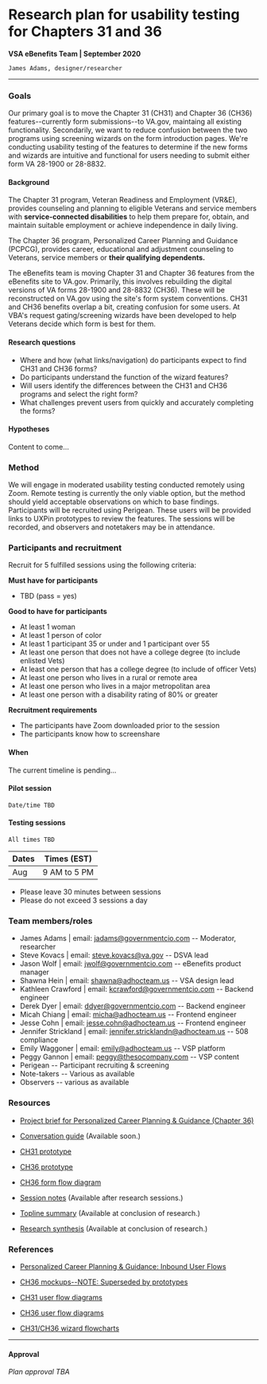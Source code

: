 # Research plan for usability testing for Chapters 31 and 36
**VSA eBenefits Team | September 2020**

`James Adams, designer/researcher`

---

### Goals
Our primary goal is to move the Chapter 31 (CH31) and Chapter 36 (CH36) features--currently form submissions--to VA.gov, maintaing all existing functionality. Secondarily, we want to reduce confusion between the two programs using screening wizards on the form introduction pages. We're conducting usability testing of the features to determine if the new forms and wizards are intuitive and functional for users needing to submit either form VA 28-1900 or 28-8832.

#### Background
The Chapter 31 program, Veteran Readiness and Employment (VR&E), provides counseling and planning to eligible Veterans and service members with **service-connected disabilities** to help them prepare for, obtain, and maintain suitable employment or achieve independence in daily living.

The Chapter 36 program, Personalized Career Planning and Guidance (PCPCG), provides career, educational and adjustment counseling to Veterans, service members or **their qualifying dependents.** 

The eBenefits team is moving Chapter 31 and Chapter 36 features from the eBenefits site to VA.gov. Primarily, this involves rebuilding the digital versions of VA forms 28-1900 and 28-8832 (CH36). These will be reconstructed on VA.gov using the site's form system conventions. CH31 and CH36 benefits overlap a bit, creating confusion for some users. At VBA's request gating/screening wizards have been developed to help Veterans decide which form is best for them.

#### Research questions
- Where and how (what links/navigation) do participants expect to find CH31 and CH36 forms?
- Do participants understand the function of the wizard features?
- Will users identify the differences between the CH31 and CH36 programs and select the right form?
- What challenges prevent users from quickly and accurately completing the forms?

#### Hypotheses
Content to come...

### Method
We will engage in moderated usability testing conducted remotely using Zoom. Remote testing is currently the only viable option, but the method should yield acceptable observations on which to base findings. Participants will be recruited using Perigean. These users will be provided links to UXPin prototypes to review the features. The sessions will be recorded, and observers and notetakers may be in attendance.

### Participants and recruitment

Recruit for 5 fulfilled sessions using the following criteria:

**Must have for participants**
- TBD (pass = yes)

**Good to have for participants**
- At least 1 woman
- At least 1 person of color
- At least 1 participant 35 or under and 1 participant over 55
- At least one person that does not have a college degree (to include enlisted Vets)
- At least one person that has a college degree (to include of officer Vets)
- At least one person who lives in a rural or remote area
- At least one person who lives in a major metropolitan area
- At least one person with a disability rating of 80% or greater

**Recruitment requirements**
- The participants have Zoom downloaded prior to the session
- The participants know how to screenshare

#### When
The current timeline is pending...

#### Pilot session

`Date/time TBD`

#### Testing sessions

`All times TBD`

| Dates | Times (EST) |
| --- | --- |
| Aug | 9 AM to 5 PM |

- Please leave 30 minutes between sessions 
- Please do not exceed 3 sessions a day 

### Team members/roles
- James Adams | email: jadams@governmentcio.com -- Moderator, researcher
- Steve Kovacs | email: steve.kovacs@va.gov -- DSVA lead
- Jason Wolf | email: jwolf@governmentcio.com -- eBenefits product manager
- Shawna Hein | email: shawna@adhocteam.us -- VSA design lead
- Kathleen Crawford | email: kcrawford@governmentcio.com -- Backend engineer
- Derek Dyer | email: ddyer@governmentcio.com -- Backend engineer
- Micah Chiang | email: micha@adhocteam.us -- Frontend engineer
- Jesse Cohn | email: jesse.cohn@adhocteam.us -- Frontend engineer
- Jennifer Strickland | email: jennifer.stricklandn@adhocteam.us -- 508 compliance
- Emily Waggoner | email: emily@adhocteam.us -- VSP platform
- Peggy Gannon | email: peggy@thesocompany.com -- VSP content
- Perigean -- Participant recruiting & screening
- Note-takers -- Various as available
- Observers -- various as available

### Resources
- [Project brief for Personalized Career Planning & Guidance (Chapter 36)](https://github.com/department-of-veterans-affairs/va.gov-team/tree/master/teams/vsa/teams/ebenefits/features/apply-CH36-VRE-counseling)

- [Conversation guide]() (Available soon.)

- [CH31 prototype](https://preview.uxpin.com/e291c4ac8956d804d774160cdb82ecb724044689#/pages/129526673)

- [CH36 prototype](https://preview.uxpin.com/2dbde8d15bf667f5c584fe4a8a6d011cf9f0a14d#/pages/132088555)

- [CH36 form flow diagram](https://xd.adobe.com/view/0bfd10fc-c184-4d65-bee2-26498f854cfc-5eae/)

- [Session notes]() (Available after research sessions.)

- [Topline summary]() (Available at conclusion of research.)

- [Research synthesis]() (Available at conclusion of research.)

### References

- [Personalized Career Planning & Guidance: Inbound User Flows](https://github.com/department-of-veterans-affairs/va.gov-team/blob/master/teams/vsa/teams/ebenefits/features/apply-CH36-VRE-counseling/research-design/ch36-user-flows.md)

- [CH36 mockups--NOTE: Superseded by prototypes](https://xd.adobe.com/view/d37b343f-1a48-4aee-782d-2a78d6109478-a54a/)

- [CH31 user flow diagrams](https://xd.adobe.com/view/14859995-b720-4745-9fb8-35ac1edb00a5-41d6/)

- [CH36 user flow diagrams](https://xd.adobe.com/view/f2e4cdec-1fa1-42ab-5cbf-e2a3c74c6663-84d5/)
 
- [CH31/CH36 wizard flowcharts](https://xd.adobe.com/view/879cf230-f3ce-4204-79ba-c3453b0bcc09-f1ad/)
 
---

#### Approval
_Plan approval TBA_
